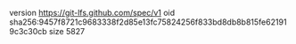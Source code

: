 version https://git-lfs.github.com/spec/v1
oid sha256:9457f8721c9683338f2d85e13fc75824256f833bd8db8b815fe621919c3c30cb
size 5827
